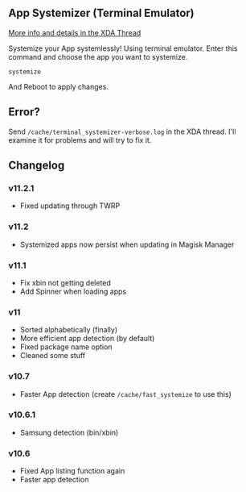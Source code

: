 ## App Systemizer (Terminal Emulator)
[More info and details in the XDA Thread](https://forum.xda-developers.com/apps/magisk/module-terminal-app-systemizer-ui-t3585851)

 Systemize your App systemlessly!
 Using terminal emulator.
 Enter this command and choose the app you want to systemize.

	systemize
	
 And Reboot to apply changes.

## Error?
 Send `/cache/terminal_systemizer-verbose.log` in the XDA thread. I'll examine it for problems and will try to fix it.

## Changelog

### v11.2.1
* Fixed updating through TWRP
### v11.2
* Systemized apps now persist when updating in Magisk Manager
### v11.1
* Fix xbin not getting deleted
* Add Spinner when loading apps
### v11
* Sorted alphabetically (finally)
* More efficient app detection (by default)
* Fixed package name option
* Cleaned some stuff
### v10.7
* Faster App detection (create `/cache/fast_systemize` to use this)
### v10.6.1
* Samsung detection (bin/xbin)
### v10.6
* Fixed App listing function again
* Faster app detection